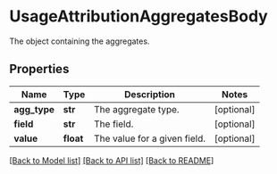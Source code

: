 # UsageAttributionAggregatesBody

The object containing the aggregates.
## Properties
Name | Type | Description | Notes
------------ | ------------- | ------------- | -------------
**agg_type** | **str** | The aggregate type. | [optional] 
**field** | **str** | The field. | [optional] 
**value** | **float** | The value for a given field. | [optional] 

[[Back to Model list]](README.md#documentation-for-models) [[Back to API list]](README.md#documentation-for-api-endpoints) [[Back to README]](README.md)


